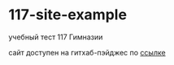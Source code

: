 # 117-site-example
учебный тест 117 Гимназии

сайт доступен на гитхаб-пэйджес по [ссылке](https://irina-64.github.io/117Games/)
